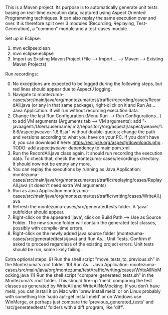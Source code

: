 This is a Maven project. Its purpose is to automatically generate unit tests basing on real-time execution data, captured using Aspect Oriented Programming techniques. It can also replay the same execution over and over. It is therefore split over 3 modules (Recording, Replaying, Test-Generation), a "common" module and a test-cases module.


Set up in Eclipse:

1) mvn eclipse:clean
2) mvn eclipse:eclipse
3) Import as Existing Maven Project (File --> Import... --> Maven --> Existing Maven Projects)


Run recordings:

0) No exceptions are expected to be logged during the following steps, but red lines should appear due to AspectJ logging.
1) Navigate to montezuma-cases/src/main/java/org/montezuma/test/traffic/recording/cases/RecordAll.java (or any in that same package), right-click on it and Run As... Java Application. It will run without recording execution data.
2) Change the last Run Configuration (Menu Run --> Run Configurations...) to add VM arguments (Arguments tab --> VM arguments): add "-javaagent:/Users/username/.m2/repository/org/aspectj/aspectjweaver/1.8.6/aspectjweaver-1.8.6.jar" without double-quotes; change the path and versions according to what you have on your PC. If you don't have it, you can download it here: https://eclipse.org/aspectj/downloads.php . TODO: add aspectjweaver dependency to main pom.xml
3) Run the RecordAll.java class again. It should run recording the execution data. To check that, check the montezuma-cases/recordings directory. It should now not be empty any more.
4) You can replay the executions by running as Java Application: montezuma-cases/src/main/java/org/montezuma/test/traffic/replaying/cases/ReplayAll.java (it doesn't need extra VM arguments)
5) Run as Java Application montezuma-cases/src/main/java/org/montezuma/test/traffic/writing/cases/WriteAll.java
6) Refresh the montezuma-cases/src/generatedtests folder. A 'java' subfolder should appear.
7) Right-click on the appeared 'java', click on Build Path --> Use as Source Folder. The new source folder will contain the generated test classes, possibly with compile-time errors.
8) Right-click on the newly added java source folder (montezuma-cases/src/generatedtests/java) and Run As... Unit Tests. Confirm if asked to proceed regardless of the existing project errors. Unit tests should be run, some likely failing.

Extra optional steps:
9) Run the shell script "move_tests_to_previous.sh" in the Montezuma's root folder.
10) Run As... Java Application: montezuma-cases/src/main/java/org/montezuma/test/traffic/writing/cases/WriteAllNoMocking.java
11) Run the shell script "compare_generated_tests.sh" in the Montezuma's root folder. This should fire-up 'meld' comparing the test classes as generated by WriteAll and WriteAllNoMocking. If you don't have meld, you can install it on Mac with 'brew install meld' or on Linux probably with something like 'sudo apt-get install meld' or on Windows use WinMerge, or perhaps just compare the 'previous_generated_tests' and 'src/generatedtests' folders with a diff program, like 'diff'.